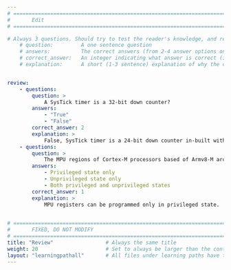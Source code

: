 ```yaml
---
# ================================================================================
#       Edit
# ================================================================================

# Always 3 questions. Should try to test the reader's knowledge, and reinforce the key points you want them to remember.
    # question:         A one sentence question
    # answers:          The correct answers (from 2-4 answer options only). Should be surrounded by quotes.
    # correct_answer:   An integer indicating what answer is correct (index starts from 0)
    # explanation:      A short (1-3 sentence) explanation of why the correct answer is correct. Can add additional context if desired


review:
    - questions:
        question: >
            A SysTick timer is a 32-bit down counter?
        answers:
            - "True"
            - "False"
        correct_answer: 2             
        explanation: >
            False, SysTick timer is a 24-bit down counter in-built within Cortex-M processors.
    - questions:
        question: >
            The MPU regions of Cortex-M processors based of Armv8-M architecture can be programmed in:
        answers:
            - Privileged state only
            - Unprivileged state only
            - Both privileged and unprivileged states
        correct_answer: 1                  
        explanation: >
            MPU registers can be programmed only in privileged state.
              

# ================================================================================
#       FIXED, DO NOT MODIFY
# ================================================================================
title: "Review"                 # Always the same title
weight: 20                      # Set to always be larger than the content in this path
layout: "learningpathall"       # All files under learning paths have this same wrapper
---
```

